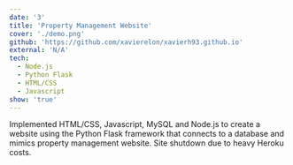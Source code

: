 ```yaml
---
date: '3'
title: 'Property Management Website'
cover: './demo.png'
github: 'https://github.com/xavierelon/xavierh93.github.io'
external: 'N/A'
tech:
  - Node.js
  - Python Flask
  - HTML/CSS
  - Javascript
show: 'true'
---
```


Implemented HTML/CSS, Javascript, MySQL and Node.js to create a website using the Python Flask framework that connects to a database and mimics property management website. Site shutdown due to heavy Heroku costs.
